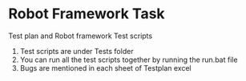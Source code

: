 # Robot Framework Task
Test plan and Robot framework Test scripts 
1. Test scripts are under Tests folder
3. You can run all the test scripts together by running the run.bat file
2. Bugs are mentioned in each sheet of Testplan excel

